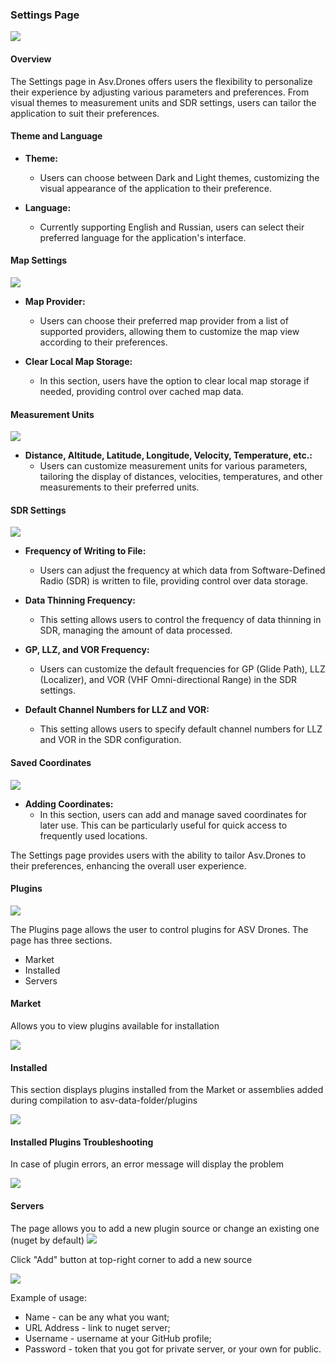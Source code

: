 ### Settings Page

![](images//settings-page-appearance-common.png)

#### Overview

The Settings page in Asv.Drones offers users the flexibility to personalize their experience by adjusting various parameters and preferences. From visual themes to measurement units and SDR settings, users can tailor the application to suit their preferences.

#### Theme and Language

- **Theme:**
  - Users can choose between Dark and Light themes, customizing the visual appearance of the application to their preference.

- **Language:**
  - Currently supporting English and Russian, users can select their preferred language for the application's interface.

#### Map Settings

![](images//settings-page-map-settings.png)

- **Map Provider:**
  - Users can choose their preferred map provider from a list of supported providers, allowing them to customize the map view according to their preferences.

- **Clear Local Map Storage:**
  - In this section, users have the option to clear local map storage if needed, providing control over cached map data.

#### Measurement Units

![](images//settings-page-appearance-measurement-units.png)

- **Distance, Altitude, Latitude, Longitude, Velocity, Temperature, etc.:**
  - Users can customize measurement units for various parameters, tailoring the display of distances, velocities, temperatures, and other measurements to their preferred units.

#### SDR Settings

![](images//settings-page-sdr-settings.png)

- **Frequency of Writing to File:**
  - Users can adjust the frequency at which data from Software-Defined Radio (SDR) is written to file, providing control over data storage.

- **Data Thinning Frequency:**
  - This setting allows users to control the frequency of data thinning in SDR, managing the amount of data processed.

- **GP, LLZ, and VOR Frequency:**
  - Users can customize the default frequencies for GP (Glide Path), LLZ (Localizer), and VOR (VHF Omni-directional Range) in the SDR settings.

- **Default Channel Numbers for LLZ and VOR:**
  - This setting allows users to specify default channel numbers for LLZ and VOR in the SDR configuration.

#### Saved Coordinates

![](images//settings-page-saved-coordinates.png)

- **Adding Coordinates:**
  - In this section, users can add and manage saved coordinates for later use. This can be particularly useful for quick access to frequently used locations.

The Settings page provides users with the ability to tailor Asv.Drones to their preferences, enhancing the overall user experience.

#### Plugins

![](images//settings-plugin-common.png)

The Plugins page allows the user to control plugins for ASV Drones. The page has three sections.
- Market
- Installed
- Servers

#### Market
Allows you to view plugins available for installation

![](images//settings-page-plugins-market.png)

#### Installed
This section displays plugins installed from the Market or assemblies added during compilation to asv-data-folder/plugins

![](images//settings-page-plugins-installed.png)

#### Installed Plugins Troubleshooting 

In case of plugin errors, an error message will display the problem

![](images//settings-page-plugins-installed-error.png)

#### Servers
The page allows you to add a new plugin source or change an existing one (nuget by default)
![](images//settings-page-plugins-server.png)

Click "Add" button at top-right corner to add a new source

![](images//settings-page-plugins-server-add.png)

Example of usage:
- Name - can be any what you want;
- URL Address - link to nuget server;
- Username - username at your GitHub profile;
- Password - token that you got for private server, or your own for public.



